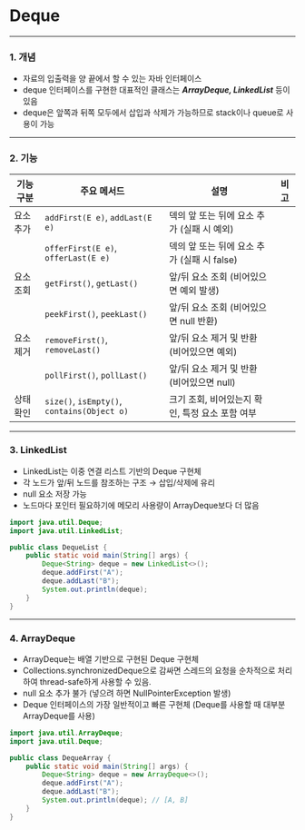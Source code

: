 # Deque
------

### 1. 개념
- 자료의 입출력을 양 끝에서 할 수 있는 자바 인터페이스
- deque 인터페이스를 구현한 대표적인 클래스는 ***ArrayDeque, LinkedList*** 등이 있음
- deque은 앞쪽과 뒤쪽 모두에서 삽입과 삭제가 가능하므로 stack이나 queue로 사용이 가능

---

### 2. 기능 

| 기능 구분       | 주요 메서드                        | 설명                                          | 비고                          |
| -------------- | --------------------------------- | --------------------------------------------- | ----------------------------- |
| 요소 추가      | `addFirst(E e)`, `addLast(E e)`   | 덱의 앞 또는 뒤에 요소 추가 (실패 시 예외)    |                               |
|                | `offerFirst(E e)`, `offerLast(E e)`| 덱의 앞 또는 뒤에 요소 추가 (실패 시 false)   |                               |
| 요소 조회      | `getFirst()`, `getLast()`          | 앞/뒤 요소 조회 (비어있으면 예외 발생)         |                               |
|                | `peekFirst()`, `peekLast()`        | 앞/뒤 요소 조회 (비어있으면 null 반환)         |                               |
| 요소 제거      | `removeFirst()`, `removeLast()`    | 앞/뒤 요소 제거 및 반환 (비어있으면 예외)       |                               |
|                | `pollFirst()`, `pollLast()`        | 앞/뒤 요소 제거 및 반환 (비어있으면 null)       |                               |
| 상태 확인     | `size()`, `isEmpty()`, `contains(Object o)` | 크기 조회, 비어있는지 확인, 특정 요소 포함 여부 |                               |

---

### 3. LinkedList 
- LinkedList는 이중 연결 리스트 기반의 Deque 구현체
- 각 노드가 앞/뒤 노드를 참조하는 구조 → 삽입/삭제에 유리
- null 요소 저장 가능
- 노드마다 포인터 필요하기에 메모리 사용량이 ArrayDeque보다 더 많음

```java
import java.util.Deque;
import java.util.LinkedList;

public class DequeList {
    public static void main(String[] args) {
        Deque<String> deque = new LinkedList<>();
        deque.addFirst("A");
        deque.addLast("B");
        System.out.println(deque);
    }
}
```

---

### 4. ArrayDeque
- ArrayDeque는 배열 기반으로 구현된 Deque 구현체 
- Collections.synchronizedDeque으로 감싸면 스레드의 요청을 순차적으로 처리하여 thread-safe하게 사용할 수 있음.
- null 요소 추가 불가 (넣으려 하면 NullPointerException 발생)
- Deque 인터페이스의 가장 일반적이고 빠른 구현체 (Deque를 사용할 때 대부분 ArrayDeque를 사용)

```java
import java.util.ArrayDeque;
import java.util.Deque;

public class DequeArray {
    public static void main(String[] args) {
        Deque<String> deque = new ArrayDeque<>();
        deque.addFirst("A");
        deque.addLast("B");
        System.out.println(deque); // [A, B]
    }
}
```

